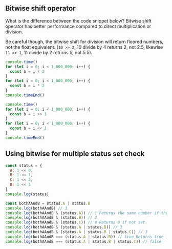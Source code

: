 ## Bitwise shift operator

What is the difference between the code snippet below? Bitwise shift operator has better performance compared to direct multiplication or division.

Be careful though, the bitwise shift for division will return floored numbers, not the float equivalent. (`10 >> 2`, 10 divide by 4 returns 2, not 2.5, likewise `11 >> 1`, 11 divide by 2 returns 5, not 5.5).

```js
console.time()
for (let i = 0; i < 1_000_000; i++) {
  const b = i / 2
}
for (let i = 0; i < 1_000_000; i++) {
  const b = i * 2
}
console.timeEnd()

console.time()
for (let i = 0; i < 1_000_000; i++) {
  const b = i >> 1
}
for (let i = 0; i < 1_000_000; i++) {
  const b = i << 1
}
console.timeEnd()
```

## Using bitwise for multiple status set check

```js
const status = {
  A: 1 << 0,
  B: 1 << 1,
  C: 1 << 2,
  D: 1 << 3
}
console.log(status)

const bothAAndB = status.A | status.B
console.log(bothAAndB) // 3
console.log(bothAAndB & (status.A)) // 1 Returns the same number if they are set.
console.log(bothAAndB & (status.B)) // 2
console.log(bothAAndB & (status.C)) // 0 Returns 0 if not set.
console.log(bothAAndB & (status.A | status.B)) // 3
console.log(bothAAndB & (status.A | status.B | status.C)) // 3
console.log(bothAAndB === (status.A | status.B)) // true Returns true if is exact set
console.log(bothAAndB === (status.A | status.B | status.C)) // false
```
